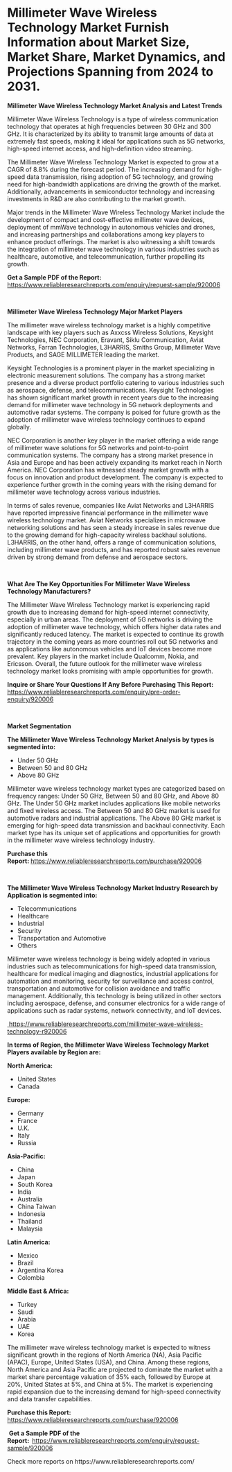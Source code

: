 <p><h1>Millimeter Wave Wireless Technology Market Furnish Information about Market Size, Market Share, Market Dynamics, and Projections Spanning from 2024 to 2031.</h1></p><p><strong>Millimeter Wave Wireless Technology Market Analysis and Latest Trends</strong></p>
<p><p>Millimeter Wave Wireless Technology is a type of wireless communication technology that operates at high frequencies between 30 GHz and 300 GHz. It is characterized by its ability to transmit large amounts of data at extremely fast speeds, making it ideal for applications such as 5G networks, high-speed internet access, and high-definition video streaming.</p><p>The Millimeter Wave Wireless Technology Market is expected to grow at a CAGR of 8.8% during the forecast period. The increasing demand for high-speed data transmission, rising adoption of 5G technology, and growing need for high-bandwidth applications are driving the growth of the market. Additionally, advancements in semiconductor technology and increasing investments in R&D are also contributing to the market growth.</p><p>Major trends in the Millimeter Wave Wireless Technology Market include the development of compact and cost-effective millimeter wave devices, deployment of mmWave technology in autonomous vehicles and drones, and increasing partnerships and collaborations among key players to enhance product offerings. The market is also witnessing a shift towards the integration of millimeter wave technology in various industries such as healthcare, automotive, and telecommunication, further propelling its growth.</p></p>
<p><strong>Get a Sample PDF of the Report:&nbsp;</strong> <a href="https://www.reliableresearchreports.com/enquiry/request-sample/920006">https://www.reliableresearchreports.com/enquiry/request-sample/920006</a></p>
<p>&nbsp;</p>
<p><strong>Millimeter Wave Wireless Technology Major Market Players</strong></p>
<p><p>The millimeter wave wireless technology market is a highly competitive landscape with key players such as Axxcss Wireless Solutions, Keysight Technologies, NEC Corporation, Eravant, Siklu Communication, Aviat Networks, Farran Technologies, L3HARRIS, Smiths Group, Millimeter Wave Products, and SAGE MILLIMETER leading the market.</p><p>Keysight Technologies is a prominent player in the market specializing in electronic measurement solutions. The company has a strong market presence and a diverse product portfolio catering to various industries such as aerospace, defense, and telecommunications. Keysight Technologies has shown significant market growth in recent years due to the increasing demand for millimeter wave technology in 5G network deployments and automotive radar systems. The company is poised for future growth as the adoption of millimeter wave wireless technology continues to expand globally.</p><p>NEC Corporation is another key player in the market offering a wide range of millimeter wave solutions for 5G networks and point-to-point communication systems. The company has a strong market presence in Asia and Europe and has been actively expanding its market reach in North America. NEC Corporation has witnessed steady market growth with a focus on innovation and product development. The company is expected to experience further growth in the coming years with the rising demand for millimeter wave technology across various industries.</p><p>In terms of sales revenue, companies like Aviat Networks and L3HARRIS have reported impressive financial performance in the millimeter wave wireless technology market. Aviat Networks specializes in microwave networking solutions and has seen a steady increase in sales revenue due to the growing demand for high-capacity wireless backhaul solutions. L3HARRIS, on the other hand, offers a range of communication solutions, including millimeter wave products, and has reported robust sales revenue driven by strong demand from defense and aerospace sectors.</p></p>
<p>&nbsp;</p>
<p><strong>What Are The Key Opportunities For Millimeter Wave Wireless Technology Manufacturers?</strong></p>
<p><p>The Millimeter Wave Wireless Technology market is experiencing rapid growth due to increasing demand for high-speed internet connectivity, especially in urban areas. The deployment of 5G networks is driving the adoption of millimeter wave technology, which offers higher data rates and significantly reduced latency. The market is expected to continue its growth trajectory in the coming years as more countries roll out 5G networks and as applications like autonomous vehicles and IoT devices become more prevalent. Key players in the market include Qualcomm, Nokia, and Ericsson. Overall, the future outlook for the millimeter wave wireless technology market looks promising with ample opportunities for growth.</p></p>
<p><strong>Inquire or Share Your Questions If Any Before Purchasing This Report:</strong> <a href="https://www.reliableresearchreports.com/enquiry/pre-order-enquiry/920006">https://www.reliableresearchreports.com/enquiry/pre-order-enquiry/920006</a></p>
<p>&nbsp;</p>
<p><strong>Market Segmentation</strong></p>
<p><strong>The Millimeter Wave Wireless Technology Market Analysis by types is segmented into:</strong></p>
<p><ul><li>Under 50 GHz</li><li>Between 50 and 80 GHz</li><li>Above 80 GHz</li></ul></p>
<p><p>Millimeter wave wireless technology market types are categorized based on frequency ranges: Under 50 GHz, Between 50 and 80 GHz, and Above 80 GHz. The Under 50 GHz market includes applications like mobile networks and fixed wireless access. The Between 50 and 80 GHz market is used for automotive radars and industrial applications. The Above 80 GHz market is emerging for high-speed data transmission and backhaul connectivity. Each market type has its unique set of applications and opportunities for growth in the millimeter wave wireless technology industry.</p></p>
<p><strong>Purchase this Report:&nbsp;</strong><a href="https://www.reliableresearchreports.com/purchase/920006">https://www.reliableresearchreports.com/purchase/920006</a></p>
<p>&nbsp;</p>
<p><strong>The Millimeter Wave Wireless Technology Market Industry Research by Application is segmented into:</strong></p>
<p><ul><li>Telecommunications</li><li>Healthcare</li><li>Industrial</li><li>Security</li><li>Transportation and Automotive</li><li>Others</li></ul></p>
<p><p>Millimeter wave wireless technology is being widely adopted in various industries such as telecommunications for high-speed data transmission, healthcare for medical imaging and diagnostics, industrial applications for automation and monitoring, security for surveillance and access control, transportation and automotive for collision avoidance and traffic management. Additionally, this technology is being utilized in other sectors including aerospace, defense, and consumer electronics for a wide range of applications such as radar systems, network connectivity, and IoT devices.</p></p>
<p><a href="https://www.reliableresearchreports.com/millimeter-wave-wireless-technology-r920006">&nbsp;https://www.reliableresearchreports.com/millimeter-wave-wireless-technology-r920006</a></p>
<p><strong>In terms of Region, the Millimeter Wave Wireless Technology Market Players available by Region are:</strong></p>
<p>
    <p> <strong> North America: </strong>
        <ul>
            <li>United States</li>
            <li>Canada</li>
        </ul>
        </p> 
    <p> <strong> Europe: </strong>
        <ul>
            <li>Germany</li>
            <li>France</li>
            <li>U.K.</li>
            <li>Italy</li>
            <li>Russia</li>
        </ul>
        </p> 
    <p> <strong> Asia-Pacific: </strong>
        <ul>
            <li>China</li>
            <li>Japan</li>
            <li>South Korea</li>
            <li>India</li>
            <li>Australia</li>
            <li>China Taiwan</li>
            <li>Indonesia</li>
            <li>Thailand</li>
            <li>Malaysia</li>
        </ul>
        </p> 
    <p> <strong> Latin America: </strong>
        <ul>
            <li>Mexico</li>
            <li>Brazil</li>
            <li>Argentina Korea</li>
            <li>Colombia</li>
        </ul>
        </p> 
    <p> <strong> Middle East & Africa: </strong>
        <ul>
            <li>Turkey</li>
            <li>Saudi</li>
            <li>Arabia</li>
            <li>UAE</li>
            <li>Korea</li>
        </ul>
    </p>
    </p>
<p><p>The millimeter wave wireless technology market is expected to witness significant growth in the regions of North America (NA), Asia Pacific (APAC), Europe, United States (USA), and China. Among these regions, North America and Asia Pacific are projected to dominate the market with a market share percentage valuation of 35% each, followed by Europe at 20%, United States at 5%, and China at 5%. The market is experiencing rapid expansion due to the increasing demand for high-speed connectivity and data transfer capabilities.</p></p>
<p><strong>Purchase this Report: </strong><a href="https://www.reliableresearchreports.com/purchase/920006">https://www.reliableresearchreports.com/purchase/920006</a></p>
<p>&nbsp;<strong>Get a Sample PDF of the Report:&nbsp;&nbsp;</strong><a href="https://www.reliableresearchreports.com/enquiry/request-sample/920006">https://www.reliableresearchreports.com/enquiry/request-sample/920006</a></p>
<p><strong></strong></p>
<p>Check more reports on https://www.reliableresearchreports.com/</p>